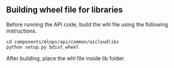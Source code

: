 
## Building wheel file for libraries

Before running the API code, build the whl file using the following instructions.

```dos
cd components/mlops/api/common/aicloudlibs
python setup.py bdist_wheel
```
After building, place the whl file inside lib folder.